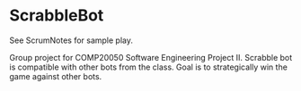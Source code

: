 # ScrabbleBot

See ScrumNotes for sample play. 

Group project for COMP20050 Software Engineering Project II.
Scrabble bot is compatible with other bots from the class. 
Goal is to strategically win the game against other bots. 

